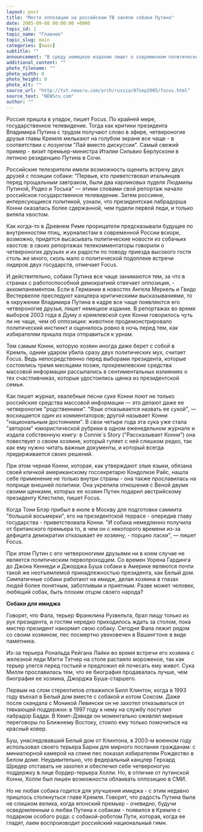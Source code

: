 ```yaml
---
layout: post
title: "Место оппозиции на российском ТВ заняли собаки Путина"
date: 2005-09-08 00:00:00 +0000
topic_id: 1
topic_name: "Главное"
topic_slug: main
categories: [main]
subtitle: ""
announcement: "В среду немецкое издание пишет о современном политическом процессе в России, избрав в качестве метафоры собак президента Владимира Путина, о которых часто пишут российские СМИ. Журнал Focus приходит к выводу, что эфир российских телеканалов заполнил \"лай вместо критики\" оппозиции (перевод статьи публикует Inopressa.ru)."
additional_content: ""
photo_filename: ""
photo_width: 0
photo_height: 0
photo_alt: ""
source_url: "http://txt.newsru.com/arch/russia/07sep2005/focus.html"
source_text: "NEWSru.com"
author: ""
---
```

Россия пришла в упадок, пишет Focus. По крайней мере, государственное телевидение. Тогда как критики президента Владимира Путина с трудом получают слово в эфире, четвероногие друзья главы Кремля мелькают на голубом экране все чаще - в соответствии с лозунгом "Лай вместо дискуссии". Самый свежий пример - визит премьер-министра Италии Сильвио Берлускони в летнюю резиденцию Путина в Сочи.

Российские телезрители имели возможность оценить встречу двух друзей с позиции собаки: "Первые, кто приветствовал итальянцев перед прощальным завтраком, были два карликовых пуделя Людмилы Путиной, Родео и Тоська" &mdash; этими словами свой репортаж начало российское государственное телевидение. Затем россияне, интересующиеся политикой, узнали, что президентская лабрадорша Конни оказалась более сдержанной, чем пудели первой леди, и только виляла хвостом.

Как когда-то в Древнем Риме прорицатели предсказывали будущее по внутренностям птиц, журналистам в современной России вскоре, возможно, придется высасывать политические новости из собачьих хвостов: в своих репортажах телекомментаторы говорили о четвероногих друзьях и их радости по поводу приезда высокого гостя столь же много, сколь мало о политической подоплеке встречи лидеров двух государств, отмечает Focus.

И действительно, собаки Путина все чаще занимаются тем, за что в странах с работоспособной демократией отвечает оппозиция, - аккомпанементом. Если в Германии в новостях Ангела Меркель и Гвидо Вестервелле преследуют канцлера критическими высказываниями, то в окружении Владимира Путина в кадре все чаще появляются его четвероногие друзья, пишет немецкое издание. В репортажах во время выборов 2003 года в Думу о кремлевской суке Конни говорилось чуть ли не чаще, чем об оппозиции: животное продемонстрировало политический инстинкт и ощенилось ровно в ночь перед тем, как избирателям пришла пора отправиться к урнам.

Тем самым Конни, которую хозяин иногда даже берет с собой в Кремль, одним ударом убила сразу двух политических мух, считает Focus. Ведь непосредственно перед выборами президента, которые состоялись тремя месяцами позже, прокремлевские средства массовой информации рассыпались в сентиментальных излияниях о тех счастливчиках, которые удостоились щенка из президентской семьи.

Как пишет журнал, хвалебные песни суке Конни поют не только российские средства массовой информации &mdash; это делают даже ее четвероногие "родственники". "Язык отказывается назвать ее сукой", &mdash; восхищается один из комментаторов; другой называет Конни "национальным достоянием". В свои четыре года эта сука уже стала "автором" юмористической рубрики в одном еженедельном журнале и издала собственную книгу: в Connie&#180;s Story ("Рассказывает Конни") она повествует о своем хозяине, который гуляет с ней слишком редко, так как ему нужно читать важные документы, и который всегда придерживается своих решений.

При этом черная Конни, которая, как утверждают злые языки, обязана своей кличкой американскому госсекретарю Кондолизе Райс, нашла себе применение не только внутри страны - она также прославилась на поприще внешней политики. Она укрепила отношения с Веной двумя своими щенками, которых ее хозяин Путин подарил австрийскому президенту Клестилю, пишет Focus.

Когда Тони Блэр прибыл в июле в Москву для подготовки саммита "большой восьмерки", его на президентской террасе - опередив главу государства - приветствовала Конни. "И собака немедленно получила от британского премьера то, в чем он с некоторого времени из-за дефицита демократии отказывает ее хозяину, - порцию ласки", &mdash; пишет Focus.

При этом Путин с его четвероногими друзьями ни в коем случае не является политическим первопроходцем. Со времен Уорена Гардинга до Джона Кеннеди и Джорджа Буша собаки в Америке являются почти такой же неотъемлемой принадлежностью президента, как Белый дом. Симпатичные собаки работают на имидж, делая хозяина в глазах людей более понятным, заботливым и приятным. Разве может человек, любящий собак, быть плохим отцом своего народа?

<strong>Собаки для имиджа</strong>

Говорят, что Фала, терьер Франклина Рузвельта, брал пищу только из рук президента, и гостям нередко приходилось ждать за столом, пока мистер президент накормит свою собаку. Сегодня Фала лежит рядом со своим хозяином, пес посмертно увековечен в Вашингтоне в виде памятника.

Из-за терьера Рональда Рейгана Лайки во время встречи его хозяина с железной леди Мэгги Тэтчер на столе растаяло мороженое, так как терьер улегся перед гостьей и предложил ей почесать ему живот. Сука Милли прославилась тем, что ее биография продавалась лучше, чем биография ее хозяина, Джорджа Буша-старшего.

Первым на слом стереотипов отважился Билл Клинтон, когда в 1993 году въехал в Белый дом вместе с собакой и котом Соксом. Даже после скандала с Моникой Левински он не захотел отказываться от тявкающей поддержки: в 1997 году к нему на службу поступил лабрадор Бадди. В Кемп-Дэвиде он моментально оживлял мирные переговоры по Ближнему Востоку, стоило ему только помочиться на красный ковер.

Буш, унаследовавший Белый дом от Клинтона, в 2003-м военном году использовал своего терьера Барни для мирного послания гражданам: с миниатюрной камерой на спине пес показал избирателям Рождество в Белом доме. Неудивительно, что федеральный канцлер Герхард Шредер отставать не захотел и обеспечил себе четвероногую поддержку в лице бордер-терьера Холли. Но, в отличие от путинской Конни, Холли был лишен возможности облаивать оппозицию в СМИ.

Но не любая собака годится для улучшения имиджа - с этим недавно пришлось столкнуться главе Кремля. Говорят, что радость Путина была не слишком велика, когда японский премьер - очевидно, будучи осведомленным о любви Путина к собакам - появился в Кремле с подарком особого рода: с собакой-роботом Пути, которая, когда ее гладят, лаем воспроизводит российский национальный гимн.
